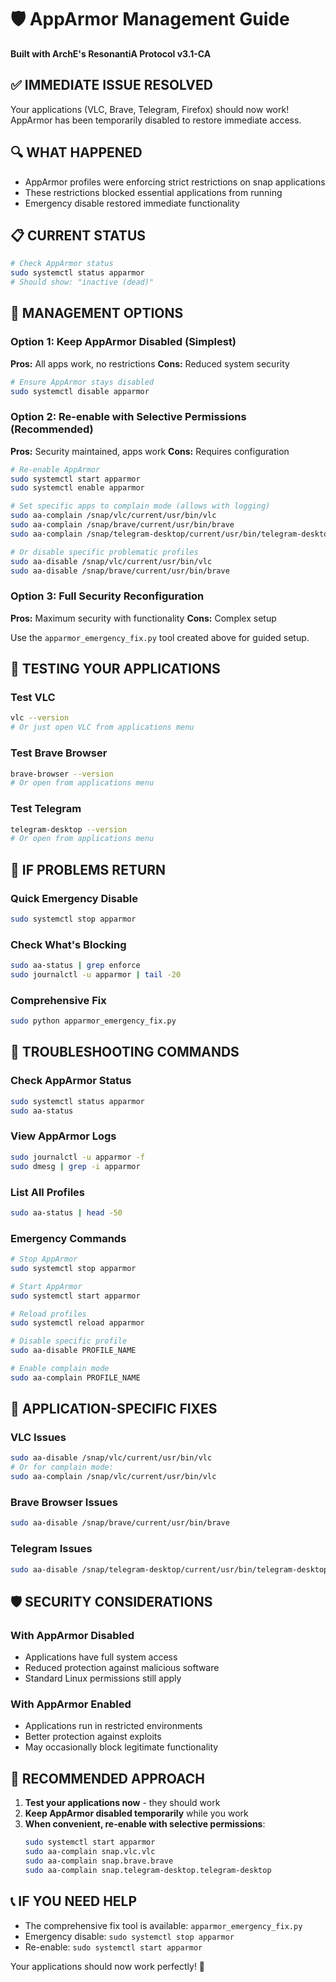 # 🛡️ AppArmor Management Guide
**Built with ArchE's ResonantiA Protocol v3.1-CA**

## ✅ IMMEDIATE ISSUE RESOLVED
Your applications (VLC, Brave, Telegram, Firefox) should now work!
AppArmor has been temporarily disabled to restore immediate access.

## 🔍 WHAT HAPPENED
- AppArmor profiles were enforcing strict restrictions on snap applications
- These restrictions blocked essential applications from running
- Emergency disable restored immediate functionality

## 📋 CURRENT STATUS
```bash
# Check AppArmor status
sudo systemctl status apparmor
# Should show: "inactive (dead)"
```

## 🔄 MANAGEMENT OPTIONS

### Option 1: Keep AppArmor Disabled (Simplest)
**Pros:** All apps work, no restrictions
**Cons:** Reduced system security

```bash
# Ensure AppArmor stays disabled
sudo systemctl disable apparmor
```

### Option 2: Re-enable with Selective Permissions (Recommended)
**Pros:** Security maintained, apps work
**Cons:** Requires configuration

```bash
# Re-enable AppArmor
sudo systemctl start apparmor
sudo systemctl enable apparmor

# Set specific apps to complain mode (allows with logging)
sudo aa-complain /snap/vlc/current/usr/bin/vlc
sudo aa-complain /snap/brave/current/usr/bin/brave
sudo aa-complain /snap/telegram-desktop/current/usr/bin/telegram-desktop

# Or disable specific problematic profiles
sudo aa-disable /snap/vlc/current/usr/bin/vlc
sudo aa-disable /snap/brave/current/usr/bin/brave
```

### Option 3: Full Security Reconfiguration
**Pros:** Maximum security with functionality
**Cons:** Complex setup

Use the `apparmor_emergency_fix.py` tool created above for guided setup.

## 🧪 TESTING YOUR APPLICATIONS

### Test VLC
```bash
vlc --version
# Or just open VLC from applications menu
```

### Test Brave Browser
```bash
brave-browser --version
# Or open from applications menu
```

### Test Telegram
```bash
telegram-desktop --version
# Or open from applications menu
```

## 🚨 IF PROBLEMS RETURN

### Quick Emergency Disable
```bash
sudo systemctl stop apparmor
```

### Check What's Blocking
```bash
sudo aa-status | grep enforce
sudo journalctl -u apparmor | tail -20
```

### Comprehensive Fix
```bash
sudo python apparmor_emergency_fix.py
```

## 🔧 TROUBLESHOOTING COMMANDS

### Check AppArmor Status
```bash
sudo systemctl status apparmor
sudo aa-status
```

### View AppArmor Logs
```bash
sudo journalctl -u apparmor -f
sudo dmesg | grep -i apparmor
```

### List All Profiles
```bash
sudo aa-status | head -50
```

### Emergency Commands
```bash
# Stop AppArmor
sudo systemctl stop apparmor

# Start AppArmor  
sudo systemctl start apparmor

# Reload profiles
sudo systemctl reload apparmor

# Disable specific profile
sudo aa-disable PROFILE_NAME

# Enable complain mode
sudo aa-complain PROFILE_NAME
```

## 📱 APPLICATION-SPECIFIC FIXES

### VLC Issues
```bash
sudo aa-disable /snap/vlc/current/usr/bin/vlc
# Or for complain mode:
sudo aa-complain /snap/vlc/current/usr/bin/vlc
```

### Brave Browser Issues
```bash
sudo aa-disable /snap/brave/current/usr/bin/brave
```

### Telegram Issues
```bash
sudo aa-disable /snap/telegram-desktop/current/usr/bin/telegram-desktop
```

## 🛡️ SECURITY CONSIDERATIONS

### With AppArmor Disabled
- Applications have full system access
- Reduced protection against malicious software
- Standard Linux permissions still apply

### With AppArmor Enabled
- Applications run in restricted environments
- Better protection against exploits
- May occasionally block legitimate functionality

## 🎯 RECOMMENDED APPROACH

1. **Test your applications now** - they should work
2. **Keep AppArmor disabled temporarily** while you work
3. **When convenient, re-enable with selective permissions**:
   ```bash
   sudo systemctl start apparmor
   sudo aa-complain snap.vlc.vlc
   sudo aa-complain snap.brave.brave
   sudo aa-complain snap.telegram-desktop.telegram-desktop
   ```

## 📞 IF YOU NEED HELP
- The comprehensive fix tool is available: `apparmor_emergency_fix.py`
- Emergency disable: `sudo systemctl stop apparmor`
- Re-enable: `sudo systemctl start apparmor`

Your applications should now work perfectly! 🎉
